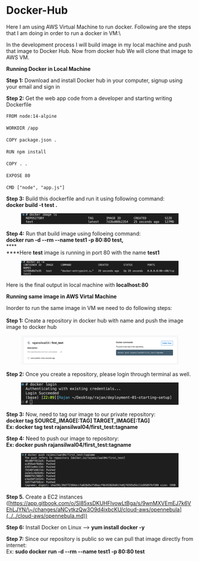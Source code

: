 # Docker-Hub

Here I am using AWS Virtual Machine to run docker. Following are the steps that I am doing in order to run a docker in VM:\


&#x20;In the development process I will build image in my local machine and push that image to Docker Hub. Now from docker hub We will clone that image to AWS VM.

&#x20;                       **Running Docker in Local Machine**

&#x20;**Step 1:**  Download and install Docker hub in your computer, signup using your email and sign in

**Step 2:**  Get the web app code from a developer and starting writing Dockerfile\
&#x20;    &#x20;

```
FROM node:14-alpine

WORKDIR /app

COPY package.json . 

RUN npm install

COPY . . 

EXPOSE 80

CMD ["node", "app.js"]
```

**Step 3:** Build this dockerfile and run it using following command:\
&#x20;       **docker build -t test .**

<figure><img src="../../.gitbook/assets/Screen Shot 2022-12-27 at 4.44.53 PM.png" alt=""><figcaption></figcaption></figure>

**Step 4:** Run that build image using folloeing command:\
&#x20;    **docker run -d --rm --name test1 -p 80:80 test,** \
****\
****Here **test** image is running in port 80 with the name **test1**

<figure><img src="../../.gitbook/assets/Screen Shot 2022-12-27 at 4.49.03 PM.png" alt=""><figcaption></figcaption></figure>

Here is the final output in local machine with **localhost:80**

&#x20;        &#x20;

&#x20;               **Running same image in AWS Virtal Machine**

Inorder to run the same image in VM we need to do following steps:\
\
**Step 1:** Create a repository in docker hub with name and push the image image to docker hub

<figure><img src="../../.gitbook/assets/Screen Shot 2022-12-27 at 10.09.00 PM.png" alt=""><figcaption></figcaption></figure>

**Step 2:** Once you create a repository, please login through terminal as well.

<figure><img src="../../.gitbook/assets/Screen Shot 2022-12-27 at 10.11.23 PM.png" alt=""><figcaption></figcaption></figure>

**Step 3:** Now, need to tag our image to our private repository:\
&#x20;            **docker tag SOURCE\_IMAGE\[:TAG] TARGET\_IMAGE\[:TAG]**\
&#x20;   **Ex: docker tag test rajansilwal04/first\_test:tagname**

**Step 4:** Need to push our image to repository:\
&#x20;      **Ex: docker push rajansilwal04/first\_test:tagname**

<figure><img src="../../.gitbook/assets/Screen Shot 2022-12-27 at 10.20.05 PM.png" alt=""><figcaption></figcaption></figure>

**Step 5.** Create a EC2 instances ([https://app.gitbook.com/o/Sl85xsDKUHFlvowLtBga/s/9wnMXVEmEJ7k6VEhLJYN/\~/changes/aNCytkzQw3O9d4ixbcKU/cloud-aws/opennebula](../../cloud-aws/opennebula.md))

**Step 6:** Install Docker on Linux --> **yum install docker -y**

**Step 7:** Since our repository is public so we can pull that image directly from internet:\
&#x20;   Ex: **sudo docker** **run -d --rm --name test1 -p 80:80 test**
